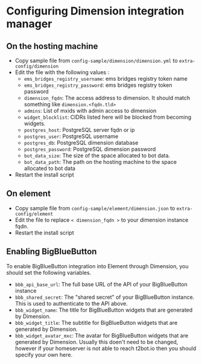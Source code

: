 # Configuring Dimension integration manager

## On the hosting machine

- Copy sample file from `config-sample/dimension/dimension.yml` to
 `extra-config/dimension`
- Edit the file with the following values :
  - `ems_bridges_registry_username`: ems bridges registry token name
  - `ems_bridges_registry_password`: ems bridges registry token password
  - `dimension_fqdn`: The access address to dimension. It should match
    something like `dimension.<fqdn.tld>`
  - `admins`: List of mxids with admin access to dimension
  - `widget_blocklist`: CIDRs listed here will be blocked from becoming
    widgets.
  - `postgres_host`: PostgreSQL server fqdn or ip
  - `postgres_user`: PostgreSQL username
  - `postgres_db`: PostgreSQL dimension database
  - `postgres_password`: PostgreSQL dimension password
  - `bot_data_size`: The size of the space allocated to bot data.
  - `bot_data_path`: The path on the hosting machine to the space allocated
    to bot data
- Restart the install script

## On element

- Copy sample file from `config-sample/element/dimension.json` to
 `extra-config/element`
- Edit the file to replace `< dimension_fqdn >` to your dimension instance
 fqdn.
- Restart the install script

## Enabling BigBlueButton

To enable BigBlueButton integration into Element through Dimension, you
should set the following variables.

- `bbb_api_base_url`: The full base URL of the API of your BigBlueButton
 instance
- `bbb_shared_secret`:  The "shared secret" of your BigBlueButton
 instance. This is used to authenticate to the API above.
- `bbb_widget_name`:  The title for BigBlueButton widgets that are generated
 by Dimension.
- `bbb_widget_title`: The subtitle for BigBlueButton widgets that are
 generated by Dimension.
- `bbb_widget_avatar_mxc`:  The avatar for BigBlueButton widgets that are
 generated by Dimension. Usually this doen't need to be changed, however if
 your homeserver is not able to reach t2bot.io then you should specify your
 own here.
